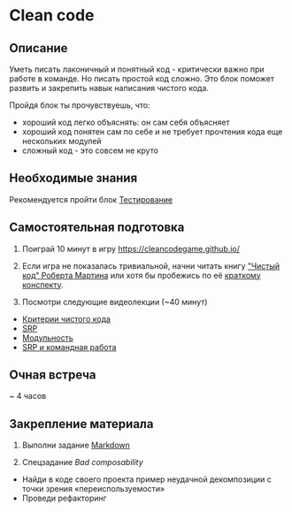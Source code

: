 # Clean code

## Описание


Уметь писать лаконичный и понятный код - критически важно при работе в команде. Но писать простой код сложно.
Это блок поможет развить и закрепить навык написания чистого кода.

Пройдя блок ты прочувствуешь, что:

- хороший код легко объяснять: он сам себя объясняет
- хороший код понятен сам по себе и не требует прочтения кода еще нескольких модулей
- сложный код - это совсем не круто


## Необходимые знания

Рекомендуется пройти блок [Тестирование](https://github.com/kontur-csharper/testing)


## Самостоятельная подготовка

1. Поиграй 10 минут в игру https://cleancodegame.github.io/

2. Если игра не показалась тривиальной, начни читать книгу ["Чистый код" Роберта Мартина](http://bit.ly/1Dwre5P) или хотя бы пробежись по её [краткому конспекту](http://slidesha.re/1DTGjwg).

3. Посмотри следующие видеолекции (~40 минут)
  * [Критерии чистого кода](https://ulearn.me/Course/cs2/Kritierii_chistogho_koda_cb1d4c4d-47cd-4d51-bfb6-a05fc95e511e)
  * [SRP](https://ulearn.me/Course/cs2/SRP_5545b91a-c5c4-425b-a1e3-68663af63464)
  * [Модульность](https://ulearn.me/Course/cs2/Modul_nost__1f04d8a9-37cb-4bee-9c7d-77bb565ca346)
  * [SRP и командная работа](https://ulearn.me/Course/cs2/SRP_i_komandnaia_rabota_af23a59a-b1fe-4d88-8d9a-7ecc5e1fdfc4)


## Очная встреча

~ 4 часов


## Закрепление материала

1. Выполни задание [Markdown](Markdown)

2. Спецзадание _Bad composability_
  - Найди в коде своего проекта пример неудачной декомпозиции с точки зрения «переиспользуемости»
  - Проведи рефакторинг
